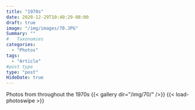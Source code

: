 ```yaml
---
title: "1970s"
date: 2020-12-29T10:40:29-08:00
draft: true
image: "/img/images/70.JPG"
Summary: ""
#   Taxonomies
categories:
  - "Photos"
tags:
  - "Article"
#post type
type: "post"
HideDate: true
---
```


Photos from throughout the 1970s
{{< gallery dir="/img/70/" />}} {{< load-photoswipe >}}
